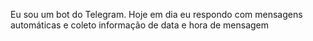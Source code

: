 Eu sou um bot do Telegram. Hoje em dia eu respondo com mensagens automáticas e coleto informação de data e hora de mensagem